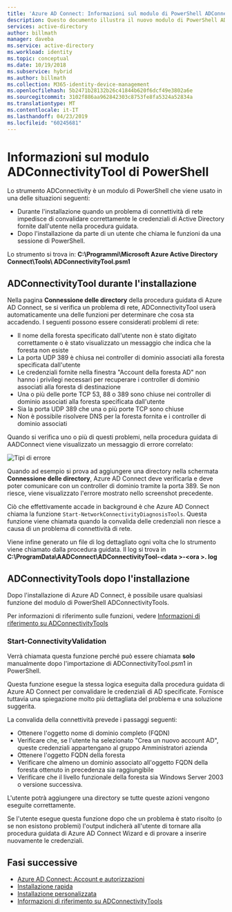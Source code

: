 ```yaml
---
title: 'Azure AD Connect: Informazioni sul modulo di PowerShell ADConnectivityTool | Microsoft Docs'
description: Questo documento illustra il nuovo modulo di PowerShell ADConnectivity
services: active-directory
author: billmath
manager: daveba
ms.service: active-directory
ms.workload: identity
ms.topic: conceptual
ms.date: 10/19/2018
ms.subservice: hybrid
ms.author: billmath
ms.collection: M365-identity-device-management
ms.openlocfilehash: 5b2471b28132b26c41844b620f6dcf49e3802a6e
ms.sourcegitcommit: 3102f886aa962842303c8753fe8fa5324a52834a
ms.translationtype: MT
ms.contentlocale: it-IT
ms.lasthandoff: 04/23/2019
ms.locfileid: "60245681"
---
```

# <a name="what-is-the-adconnectivitytool-powershell-module"></a>Informazioni sul modulo ADConnectivityTool di PowerShell

Lo strumento ADConnectivity è un modulo di PowerShell che viene usato in una delle situazioni seguenti:

- Durante l'installazione quando un problema di connettività di rete impedisce di convalidare correttamente le credenziali di Active Directory fornite dall'utente nella procedura guidata.
- Dopo l'installazione da parte di un utente che chiama le funzioni da una sessione di PowerShell.

Lo strumento si trova in: **C:\Programmi\Microsoft Azure Active Directory Connect\Tools\ ADConnectivityTool.psm1** 

## <a name="adconnectivitytool-during-installation"></a>ADConnectivityTool durante l'installazione

Nella pagina **Connessione delle directory** della procedura guidata di Azure AD Connect, se si verifica un problema di rete, ADConnectivityTool userà automaticamente una delle funzioni per determinare che cosa sta accadendo.  I seguenti possono essere considerati problemi di rete:

- Il nome della foresta specificato dall'utente non è stato digitato correttamente o è stato visualizzato un messaggio che indica che la foresta non esiste 
- La porta UDP 389 è chiusa nei controller di dominio associati alla foresta specificata dall'utente
- Le credenziali fornite nella finestra "Account della foresta AD" non hanno i privilegi necessari per recuperare i controller di dominio associati alla foresta di destinazione
- Una o più delle porte TCP 53, 88 o 389 sono chiuse nei controller di dominio associati alla foresta specificata dall'utente 
- Sia la porta UDP 389 che una o più porte TCP sono chiuse
- Non è possibile risolvere DNS per la foresta fornita e i controller di dominio associati

Quando si verifica uno o più di questi problemi, nella procedura guidata di AADConnect viene visualizzato un messaggio di errore correlato:


![Tipi di errore](media/how-to-connect-adconnectivitytools/error1.png)

Quando ad esempio si prova ad aggiungere una directory nella schermata **Connessione delle directory**, Azure AD Connect deve verificarla e deve poter comunicare con un controller di dominio tramite la porta 389.  Se non riesce, viene visualizzato l'errore mostrato nello screenshot precedente.  

Ciò che effettivamente accade in background è che Azure AD Connect chiama la funzione `Start-NetworkConnectivityDiagnosisTools`.  Questa funzione viene chiamata quando la convalida delle credenziali non riesce a causa di un problema di connettività di rete.

Viene infine generato un file di log dettagliato ogni volta che lo strumento viene chiamato dalla procedura guidata. Il log si trova in **C:\ProgramData\AADConnect\ADConnectivityTool-\<data >-\<ora >. log**

## <a name="adconnectivitytools-post-installation"></a>ADConnectivityTools dopo l'installazione
Dopo l'installazione di Azure AD Connect, è possibile usare qualsiasi funzione del modulo di PowerShell ADConnectivityTools.  

Per informazioni di riferimento sulle funzioni, vedere [Informazioni di riferimento su ADConnectivityTools](reference-connect-adconnectivitytools.md)

### <a name="start-connectivityvalidation"></a>Start-ConnectivityValidation

Verrà chiamata questa funzione perché può essere chiamata **solo** manualmente dopo l'importazione di ADConnectivityTool.psm1 in PowerShell. 

Questa funzione esegue la stessa logica eseguita dalla procedura guidata di Azure AD Connect per convalidare le credenziali di AD specificate.  Fornisce tuttavia una spiegazione molto più dettagliata del problema e una soluzione suggerita. 

La convalida della connettività prevede i passaggi seguenti:
-   Ottenere l'oggetto nome di dominio completo (FQDN)
-   Verificare che, se l'utente ha selezionato "Crea un nuovo account AD", queste credenziali appartengano al gruppo Amministratori azienda
-   Ottenere l'oggetto FQDN della foresta
-   Verificare che almeno un dominio associato all'oggetto FQDN della foresta ottenuto in precedenza sia raggiungibile
-   Verificare che il livello funzionale della foresta sia Windows Server 2003 o versione successiva.

L'utente potrà aggiungere una directory se tutte queste azioni vengono eseguite correttamente.

Se l'utente esegue questa funzione dopo che un problema è stato risolto (o se non esistono problemi) l'output indicherà all'utente di tornare alla procedura guidata di Azure AD Connect Wizard e di provare a inserire nuovamente le credenziali.



## <a name="next-steps"></a>Fasi successive
- [Azure AD Connect: Account e autorizzazioni](reference-connect-accounts-permissions.md)
- [Installazione rapida](how-to-connect-install-express.md)
- [Installazione personalizzata](how-to-connect-install-custom.md)
- [Informazioni di riferimento su ADConnectivityTools](reference-connect-adconnectivitytools.md)

